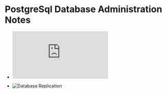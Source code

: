 # PostgreSql Database Administration Notes

*  ![Database Administration Basics](https://github.com/aykseldi/PostgreSql-Notes/edit/master/1.%20Database%20Administration%20Basics.md)

*  ![Database Replication](https://github.com/aykseldi/PostgreSql-Notes/blob/master/2.%20Replication)

